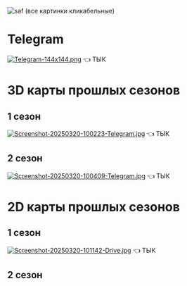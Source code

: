 ![saf](https://ahahachahahahahahaah.github.io/saf/Screenshot_20250303_092936_ibisPaint%20X.jpg)
(все картинки кликабельные)
# Telegram 
[![Telegram-144x144.png](https://i.postimg.cc/DfDR3Ww8/Telegram-144x144.png)](https://t.me/SAFcraft) 👈 ТЫК
# 3D карты прошлых сезонов
## 1 сезон
[![Screenshot-20250320-100223-Telegram.jpg](https://i.postimg.cc/T1M33n8Q/Screenshot-20250320-100223-Telegram.jpg)](https://ahahachahahahahahaah.github.io/saf/import/index.html) 👈 ТЫК
## 2 сезон 
[![Screenshot-20250320-100409-Telegram.jpg](https://i.postimg.cc/QC1VQ0gR/Screenshot-20250320-100409-Telegram.jpg)](https://ahahachahahahahahaah.github.io/saf/import2/index.html) 👈 ТЫК
# 2D карты прошлых сезонов
## 1 сезон
[![Screenshot-20250320-101142-Drive.jpg](https://i.postimg.cc/C545rJ5X/Screenshot-20250320-101142-Drive.jpg)](https://drive.google.com/file/d/1rMKw-SBjheKuTMex-30pIvsazanlZ6MR/view?usp=drivesdk) 👈 ТЫК
## 2 сезон 
